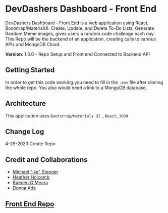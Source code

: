# DevDashers Dashboard - Front End

 DevDashers Dashboard - Front End is a web application using React, Bootstrap/MaterialUI. Create, Update, and Delete To-Do Lists, Generate Random Meme images, gives users a random code challenge each day. This Repo will be the backend of an application, creating calls to various APIs and MongoDB Cloud.

**Version**: 1.0.0 - Repo Setup and Front end Connected to Backend API

## Getting Started

In order to get this code working you need to fill in the `.env` file after cloning the whole repo. You also would need a link to a MongoDB database.

## Architecture

This application uses `Bootstrap/Materials UI `, `React`, `JSON`

## Change Log

4-29-2023 Create Repo

## Credit and Collaborations

- [Michael "Ike" Steoger](https://github.com/IkeSteoger)  
- [Heather Holcomb](https://github.com/holcombheather)  
- [Kaeden O'Meara](https://github.com/KaedenOC)  
- [Donna Ada](https://github.com/donnaada)

## [Front End Repo](https://github.com/DevDashers/dashboard-backend)
